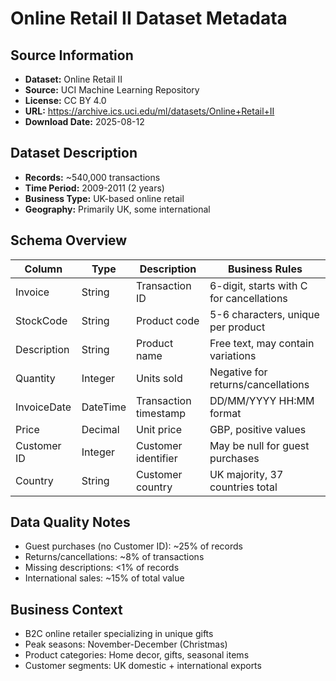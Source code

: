 # Online Retail II Dataset Metadata

## Source Information
- **Dataset:** Online Retail II
- **Source:** UCI Machine Learning Repository
- **License:** CC BY 4.0
- **URL:** https://archive.ics.uci.edu/ml/datasets/Online+Retail+II
- **Download Date:** 2025-08-12

## Dataset Description
- **Records:** ~540,000 transactions
- **Time Period:** 2009-2011 (2 years)
- **Business Type:** UK-based online retail
- **Geography:** Primarily UK, some international

## Schema Overview
| Column | Type | Description | Business Rules |
|--------|------|-------------|----------------|
| Invoice | String | Transaction ID | 6-digit, starts with C for cancellations |
| StockCode | String | Product code | 5-6 characters, unique per product |
| Description | String | Product name | Free text, may contain variations |
| Quantity | Integer | Units sold | Negative for returns/cancellations |
| InvoiceDate | DateTime | Transaction timestamp | DD/MM/YYYY HH:MM format |
| Price | Decimal | Unit price | GBP, positive values |
| Customer ID | Integer | Customer identifier | May be null for guest purchases |
| Country | String | Customer country | UK majority, 37 countries total |

## Data Quality Notes
- Guest purchases (no Customer ID): ~25% of records
- Returns/cancellations: ~8% of transactions
- Missing descriptions: <1% of records
- International sales: ~15% of total value

## Business Context
- B2C online retailer specializing in unique gifts
- Peak seasons: November-December (Christmas)
- Product categories: Home decor, gifts, seasonal items
- Customer segments: UK domestic + international exports

